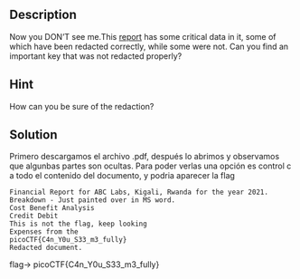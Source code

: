 
## Description

Now you DON’T see me.This [report](https://artifacts.picoctf.net/c/84/Financial_Report_for_ABC_Labs.pdf) has some critical data in it, some of which have been redacted correctly, while some were not. Can you find an important key that was not redacted properly?


## Hint

How can you be sure of the redaction?


## Solution


Primero descargamos el archivo .pdf, después lo abrimos y observamos que algunbas partes son ocultas. Para poder verlas una opción es control c a todo el contenido del documento, y podria aparecer la flag 


```
Financial Report for ABC Labs, Kigali, Rwanda for the year 2021.
Breakdown - Just painted over in MS word.
Cost Benefit Analysis
Credit Debit
This is not the flag, keep looking
Expenses from the
picoCTF{C4n_Y0u_S33_m3_fully}
Redacted document.
```

flag-> picoCTF{C4n_Y0u_S33_m3_fully}